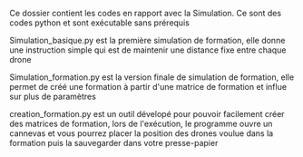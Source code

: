 Ce dossier contient les codes en rapport avec la Simulation. Ce sont des codes python et sont exécutable sans prérequis

Simulation_basique.py est la première simulation de formation, elle donne une instruction simple qui est de maintenir une distance fixe entre chaque drone

Simulation_formation.py est la version finale de simulation de formation, elle permet de créé une formation à partir d'une matrice de formation et influe sur plus de paramètres

creation_formation.py est un outil dévelopé pour pouvoir facilement créer des matrices de formation, lors de l'exécution, le programme ouvre un cannevas et vous pourrez placer la position des drones voulue dans la formation puis la sauvegarder dans votre presse-papier
